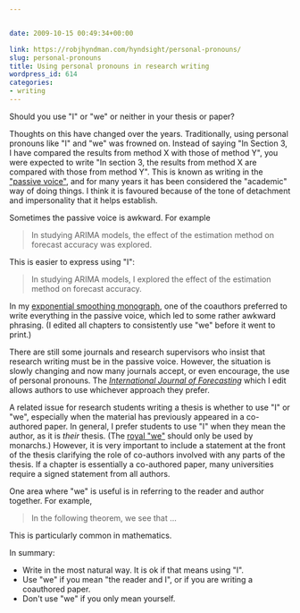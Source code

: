 ```yaml
---


date: 2009-10-15 00:49:34+00:00

link: https://robjhyndman.com/hyndsight/personal-pronouns/
slug: personal-pronouns
title: Using personal pronouns in research writing
wordpress_id: 614
categories:
- writing
---
```


Should you use "I" or "we" or neither in your thesis or paper?

Thoughts on this have changed over the years. Traditionally, using personal pronouns like "I" and "we" was frowned on. Instead of saying "In Section 3, I have compared the results from method X with those of method Y", you were expected to write "In section 3, the results from method X are compared with those from method Y". This is known as writing in the ["passive voice"](http://en.wikipedia.org/wiki/English_passive_voice), and for many years it has been considered the "academic" way of doing things. I think it is favoured because of the tone of detachment and impersonality that it helps establish.

Sometimes the passive voice is awkward. For example

>In studying ARIMA models, the effect of the estimation method on forecast accuracy was explored.


This is easier to express using "I":

>In studying ARIMA models, I explored the effect of the estimation method on forecast accuracy.


In my [exponential smoothing monograph](http://www.exponentialsmoothing.net), one of the coauthors preferred to write everything in the passive voice, which led to some rather awkward phrasing. (I edited all chapters to consistently use "we" before it went to print.)

There are still some journals and research supervisors who insist that research writing must be in the passive voice. However, the situation is slowly changing and now many journals accept, or even encourage, the use of personal pronouns. The [_International Journal of Forecasting_](http://ijf.forecasters.org) which I edit allows authors to use whichever approach they prefer.

A related issue for research students writing a thesis is whether to use "I" or "we", especially when the material has previously appeared in a co-authored paper. In general, I prefer students to use "I" when they mean the author, as it is _their_ thesis. (The [royal "we"](http://en.wikipedia.org/wiki/Majestic_plural) should only be used by monarchs.) However, it is very important to include a statement at the front of the thesis clarifying the role of co-authors involved with any parts of the thesis. If a chapter is essentially a co-authored paper, many universities require a signed statement from all authors.

One area where "we" is useful is in referring to the reader and author together. For example,


>In the following theorem, we see that ...


This is particularly common in mathematics.

In summary:

  * Write in the most natural way. It is ok if that means using "I".
  * Use "we" if you mean "the reader and I", or if you are writing a coauthored paper.
  * Don't use "we" if you only mean yourself.

